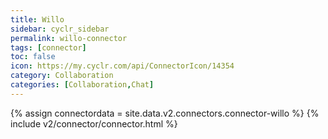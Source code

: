```yaml
---
title: Willo
sidebar: cyclr_sidebar
permalink: willo-connector
tags: [connector]
toc: false
icon: https://my.cyclr.com/api/ConnectorIcon/14354
category: Collaboration
categories: [Collaboration,Chat]
---
```

{% assign connectordata = site.data.v2.connectors.connector-willo %}
{% include v2/connector/connector.html %}	